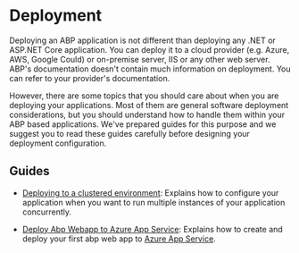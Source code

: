 # Deployment

Deploying an ABP application is not different than deploying any .NET or ASP.NET Core application. You can deploy it to a cloud provider (e.g. Azure, AWS, Google Could) or on-premise server, IIS or any other web server. ABP's documentation doesn't contain much information on deployment. You can refer to your provider's documentation.

However, there are some topics that you should care about when you are deploying your applications. Most of them are general software deployment considerations, but you should understand how to handle them within your ABP based applications. We've prepared guides for this purpose and we suggest you to read these guides carefully before designing your deployment configuration.

## Guides

* [Deploying to a clustered environment](Clustered-Environment.md): Explains how to configure your application when you want to run multiple instances of your application concurrently.


* [Deploy Abp Webapp to Azure App Service](Deploy-Azure-App-Service.md): Explains how to create and deploy your first abp web app to [Azure App Service](https://docs.microsoft.com/en-us/azure/app-service/overview).